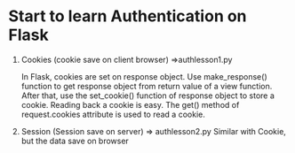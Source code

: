 # Start to learn Authentication on Flask

1. Cookies (cookie save on client browser) =>authlesson1.py

    In Flask, cookies are set on response object. Use make_response() function to get response object from return value of a view function. After that, use the set_cookie() function of response object to store a cookie.
    Reading back a cookie is easy. The get() method of request.cookies attribute is used to read a cookie.

2. Session (Session save on server) => authlesson2.py
    Similar with Cookie, but the data save on browser
    